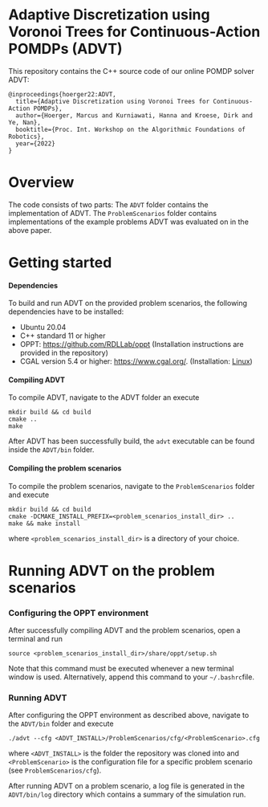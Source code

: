 Adaptive Discretization using Voronoi Trees for Continuous-Action POMDPs (ADVT)
==========================================
This repository contains the  C++ source code of our online POMDP solver ADVT: 
```
@inproceedings{hoerger22:ADVT,
  title={Adaptive Discretization using Voronoi Trees for Continuous-Action POMDPs},
  author={Hoerger, Marcus and Kurniawati, Hanna and Kroese, Dirk and Ye, Nan},
  booktitle={Proc. Int. Workshop on the Algorithmic Foundations of Robotics},  
  year={2022}
}
```

# Overview
The code consists of two parts: The `ADVT` folder contains the implementation of ADVT. The `ProblemScenarios` folder contains implementations of the example problems ADVT was evaluated on in the above paper.

# Getting started
#### Dependencies
To build and run ADVT on the provided problem scenarios, the following dependencies have to be installed:

- Ubuntu 20.04
- C++ standard 11 or higher
- OPPT: https://github.com/RDLLab/oppt (Installation instructions are provided in the repository)
- CGAL version 5.4 or higher: https://www.cgal.org/. (Installation: [Linux](https://www.cgal.org/download/linux.html))

#### Compiling ADVT
To compile ADVT, navigate to the ADVT folder an execute

	mkdir build && cd build
	cmake ..
	make
After ADVT has been successfully build, the `advt` executable can be found inside the `ADVT/bin` folder.

#### Compiling the problem scenarios
To compile the problem scenarios, navigate to the `ProblemScenarios` folder and execute

	mkdir build && cd build
	cmake -DCMAKE_INSTALL_PREFIX=<problem_scenarios_install_dir> ..
	make && make install
where `<problem_scenarios_install_dir>` is a directory of your choice.

# Running ADVT on the problem scenarios
### Configuring the OPPT environment
After successfully compiling ADVT and the problem scenarios, open a terminal and run

	source <problem_scenarios_install_dir>/share/oppt/setup.sh
Note that this command must be executed whenever a new terminal window is used. Alternatively, append this command to your `~/.bashrc`file.

### Running ADVT
After configuring the OPPT environment as described above, navigate to the `ADVT/bin` folder and execute

	./advt --cfg <ADVT_INSTALL>/ProblemScenarios/cfg/<ProblemScenario>.cfg
where `<ADVT_INSTALL>` is the folder the repository was cloned into and `<ProblemScenario>` is the configuration file for a specific problem scenario (see `ProblemScenarios/cfg`).

After running ADVT on a problem scenario, a log file is generated in the `ADVT/bin/log` directory which contains a summary of the simulation run.
